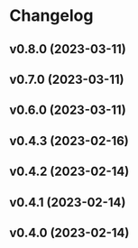 # Changelog

<!--next-version-placeholder-->

## v0.8.0 (2023-03-11)


## v0.7.0 (2023-03-11)


## v0.6.0 (2023-03-11)


## v0.4.3 (2023-02-16)


## v0.4.2 (2023-02-14)


## v0.4.1 (2023-02-14)


## v0.4.0 (2023-02-14)

